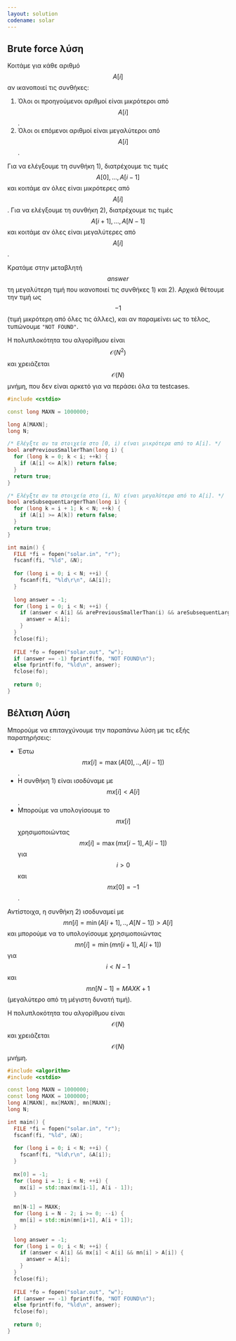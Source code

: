 ```yaml
---
layout: solution
codename: solar
---
```


## Brute force λύση

Κοιτάμε για κάθε αριθμό $$A[i]$$ αν ικανοποιεί τις συνθήκες:
 1. Όλοι οι προηγούμενοι αριθμοί είναι μικρότεροι από $$A[i]$$.
 2. Όλοι οι επόμενοι αριθμοί είναι μεγαλύτεροι από $$A[i]$$.

Για να ελέγξουμε τη συνθήκη 1), διατρέχουμε τις τιμές $$Α[0], ... , A[i-1]$$ και κοιτάμε αν όλες είναι μικρότερες από $$A[i]$$. Για να ελέγξουμε τη συνθήκη 2), διατρέχουμε τις τιμές $$A[i+1], ... , A[N-1]$$ και κοιτάμε αν όλες είναι μεγαλύτερες από $$A[i]$$.

Κρατάμε στην μεταβλητή $$answer$$ τη μεγαλύτερη τιμή που ικανοποιεί τις συνθήκες 1) και 2). Αρχικά θέτουμε την τιμή ως $$-1$$ (τιμή μικρότερη από όλες τις άλλες), και αν παραμείνει ως το τέλος, τυπώνουμε `"NOT FOUND"`.

Η πολυπλοκότητα του αλγορίθμου είναι $$\mathcal{O}(N^2)$$ και χρειάζεται $$\mathcal{O}(N)$$ μνήμη, που δεν είναι αρκετό για να περάσει όλα τα testcases.

```c++
#include <cstdio>

const long MAXN = 1000000;

long A[MAXN];
long N;

/* Ελέγξτε αν τα στοιχεία στο [0, i) είναι μικρότερα από το A[i]. */
bool arePreviousSmallerThan(long i) {
  for (long k = 0; k < i; ++k) {
    if (A[i] <= A[k]) return false;
  }
  return true;
}

/* Ελέγξτε αν τα στοιχεία στο (i, N) είναι μεγαλύτερα από το A[i]. */
bool areSubsequentLargerThan(long i) {
  for (long k = i + 1; k < N; ++k) {
    if (A[i] >= A[k]) return false;
  }
  return true;
}

int main() {
  FILE *fi = fopen("solar.in", "r");
  fscanf(fi, "%ld", &N);
  
  for (long i = 0; i < N; ++i) {
    fscanf(fi, "%ld\r\n", &A[i]);
  }
  
  long answer = -1;
  for (long i = 0; i < N; ++i) {
    if (answer < A[i] && arePreviousSmallerThan(i) && areSubsequentLargerThan(i)) {
	  answer = A[i];
	}
  }
  fclose(fi);
  
  FILE *fo = fopen("solar.out", "w");
  if (answer == -1) fprintf(fo, "NOT FOUND\n");
  else fprintf(fo, "%ld\n", answer);
  fclose(fo);
  
  return 0;
}
```


## Βέλτιση Λύση
Μπορούμε να επιταγχύνουμε την παραπάνω λύση με τις εξής παρατηρήσεις:
 * Έστω $$\mathit{mx}[i] = \max(A[0], .. , A[i-1])$$.
 * Η συνθήκη 1) είναι ισοδύναμε με $$\mathit{mx}[i] < A[i]$$.
 * Μπορούμε να υπολογίσουμε το $$\mathit{mx}[i]$$ χρησιμοποιώντας $$\mathit{mx}[i] = \max(\mathit{mx}[i-1], A[i-1])$$ για $$i>0$$ και $$\mathit{mx}[0] = -1$$.

Αντίστοιχα, η συνθήκη 2) ισοδυναμεί με $$\mathit{mn}[i] = \min(A[i+1], .. , A[N-1]) > A[i]$$ και μπορούμε να το υπολογίσουμε χρησιμοποιώντας $$\mathit{mn}[i] = \min(\mathit{mn}[i+1], A[i+1])$$ για $$i < N-1$$ και $$\mathit{mn}[N-1] = \mathit{MAXK} + 1$$ (μεγαλύτερο από τη μέγιστη δυνατή τιμή).

Η πολυπλοκότητα του αλγορίθμου είναι $$\mathcal{O}(Ν)$$ και χρειάζεται $$\mathcal{O}(Ν)$$ μνήμη.

```c++
#include <algorithm>
#include <cstdio>

const long MAXN = 1000000;
const long MAXK = 1000000;
long A[MAXN], mx[MAXN], mn[MAXN];
long N;

int main() {
  FILE *fi = fopen("solar.in", "r");
  fscanf(fi, "%ld", &N);
  
  for (long i = 0; i < N; ++i) {
    fscanf(fi, "%ld\r\n", &A[i]);
  }
  
  mx[0] = -1;
  for (long i = 1; i < N; ++i) {
    mx[i] = std::max(mx[i-1], A[i - 1]);
  }
  
  mn[N-1] = MAXK;
  for (long i = N - 2; i >= 0; --i) {
    mn[i] = std::min(mn[i+1], A[i + 1]);
  }
  
  long answer = -1;
  for (long i = 0; i < N; ++i) {
    if (answer < A[i] && mx[i] < A[i] && mn[i] > A[i]) {
      answer = A[i];
    }
  }
  fclose(fi);
  
  FILE *fo = fopen("solar.out", "w");
  if (answer == -1) fprintf(fo, "NOT FOUND\n");
  else fprintf(fo, "%ld\n", answer);
  fclose(fo);
  
  return 0;
}
```
